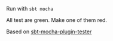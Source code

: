 Run with `sbt mocha`

All test are green. Make one of them red.

Based on [sbt-mocha-plugin-tester](https://github.com/sbt/sbt-mocha/tree/master/sbt-mocha-plugin-tester)
